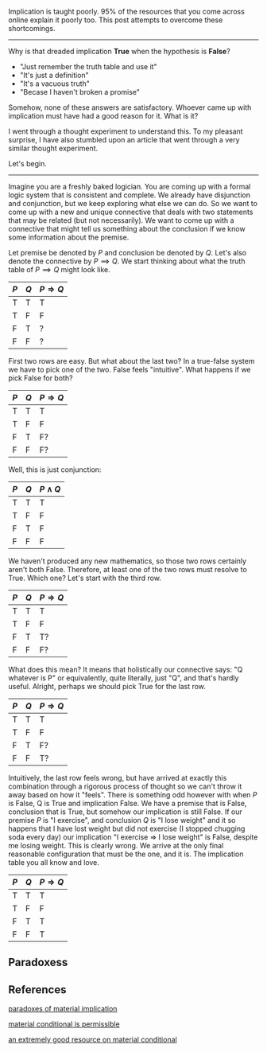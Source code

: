 [category]: <> (Math)
[date]: <> (2024/09/18)
[title]: <> (Implication)
[pandoc]: <> (--mathjax)

Implication is taught poorly. 95% of the resources that you come across online explain it poorly too. This post attempts to overcome these shortcomings.

---

Why is that dreaded implication **True** when the hypothesis is **False**?

- "Just remember the truth table and use it"
- "It's just a definition"
- "It's a vacuous truth"
- "Becase I haven't broken a promise"

Somehow, none of these answers are satisfactory. Whoever came up with implication must have had a good reason for it. What is it?

I went through a thought experiment to understand this. To my pleasant surprise, I have also stumbled upon an article that went through a very similar thought experiment.

Let's begin.

---

Imagine you are a freshly baked logician. You are coming up with a formal logic system that is consistent and complete. We already have disjunction and conjunction, but we keep exploring what else we can do. So we want to come up with a new and unique connective that deals with two statements that may be related (but not necessarily). We want to come up with a connective that might tell us something about the conclusion if we know some information about the premise.

Let premise be denoted by $P$ and conclusion be denoted by $Q$. Let's also denote the connective by $P \implies Q$. We start thinking about what the truth table of $P \implies Q$ might look like.

| $P$ | $Q$ | $P \Rightarrow Q$ |
| --- | --- | ----------------- |
| T   | T   | T                 |
| T   | F   | F                 |
| F   | T   | ?                 |
| F   | F   | ?                 |

First two rows are easy. But what about the last two? In a true-false system we have to pick one of the two. False feels "intuitive". What happens if we pick False for both?

| $P$ | $Q$ | $P \Rightarrow Q$ |
| --- | --- | ----------------- |
| T   | T   | T                 |
| T   | F   | F                 |
| F   | T   | F?                |
| F   | F   | F?                |

Well, this is just conjunction:

| $P$ | $Q$ | $P \land Q$ |
| --- | --- | ----------- |
| T   | T   | T           |
| T   | F   | F           |
| F   | T   | F           |
| F   | F   | F           |

We haven't produced any new mathematics, so those two rows certainly aren't both False. Therefore, at least one of the two rows must resolve to True. Which one? Let's start with the third row.

| $P$ | $Q$ | $P \Rightarrow Q$ |
| --- | --- | ----------------- |
| T   | T   | T                 |
| T   | F   | F                 |
| F   | T   | T?                |
| F   | F   | F?                |

What does this mean? It means that holistically our connective says: "Q whatever is P" or equivalently, quite literally, just "Q", and that's hardly useful. Alright, perhaps we should pick True for the last row.

| $P$ | $Q$ | $P \Rightarrow Q$ |
| --- | --- | ----------------- |
| T   | T   | T                 |
| T   | F   | F                 |
| F   | T   | F?                |
| F   | F   | T?                |

Intuitively, the last row feels wrong, but have arrived at exactly this combination through a rigorous process of thought so we can't throw it away based on how it "feels". There is something odd however with when $P$ is False, Q is True and implication False. We have a premise that is False, conclusion that is True, but somehow our implication is still False. If our premise $P$ is "I exercise", and conclusion $Q$ is "I lose weight" and it so happens that I have lost weight but did not exercise (I stopped chugging soda every day) our implication "I exercise => I lose weight" is False, despite me losing weight. This is clearly wrong. We arrive at the only final reasonable configuration that must be the one, and it is. The implication table you all know and love.

| $P$ | $Q$ | $P \Rightarrow Q$ |
| --- | --- | ----------------- |
| T   | T   | T                 |
| T   | F   | F                 |
| F   | T   | T                |
| F   | F   | T                |

## Paradoxess

## References

<a href="https://www.wikiwand.com/en/articles/Paradoxes_of_material_implication" target="_blank" rel="noopener noreferrer">paradoxes of material implication</a>

<a href="https://www.youtube.com/watch?v=XhQp8suacqI&t=6s" target="_blank" rel="noopener noreferrer">material conditional is permissible</a>

<a href="https://philosophy.lander.edu/logic/conditional.html" target="_blank" rel="noopener noreferrer">an extremely good resource on material conditional</a>
